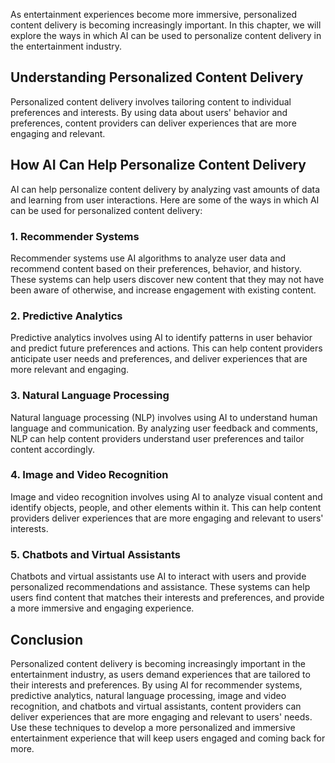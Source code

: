 

As entertainment experiences become more immersive, personalized content delivery is becoming increasingly important. In this chapter, we will explore the ways in which AI can be used to personalize content delivery in the entertainment industry.

Understanding Personalized Content Delivery
-------------------------------------------

Personalized content delivery involves tailoring content to individual preferences and interests. By using data about users' behavior and preferences, content providers can deliver experiences that are more engaging and relevant.

How AI Can Help Personalize Content Delivery
--------------------------------------------

AI can help personalize content delivery by analyzing vast amounts of data and learning from user interactions. Here are some of the ways in which AI can be used for personalized content delivery:

### 1. Recommender Systems

Recommender systems use AI algorithms to analyze user data and recommend content based on their preferences, behavior, and history. These systems can help users discover new content that they may not have been aware of otherwise, and increase engagement with existing content.

### 2. Predictive Analytics

Predictive analytics involves using AI to identify patterns in user behavior and predict future preferences and actions. This can help content providers anticipate user needs and preferences, and deliver experiences that are more relevant and engaging.

### 3. Natural Language Processing

Natural language processing (NLP) involves using AI to understand human language and communication. By analyzing user feedback and comments, NLP can help content providers understand user preferences and tailor content accordingly.

### 4. Image and Video Recognition

Image and video recognition involves using AI to analyze visual content and identify objects, people, and other elements within it. This can help content providers deliver experiences that are more engaging and relevant to users' interests.

### 5. Chatbots and Virtual Assistants

Chatbots and virtual assistants use AI to interact with users and provide personalized recommendations and assistance. These systems can help users find content that matches their interests and preferences, and provide a more immersive and engaging experience.

Conclusion
----------

Personalized content delivery is becoming increasingly important in the entertainment industry, as users demand experiences that are tailored to their interests and preferences. By using AI for recommender systems, predictive analytics, natural language processing, image and video recognition, and chatbots and virtual assistants, content providers can deliver experiences that are more engaging and relevant to users' needs. Use these techniques to develop a more personalized and immersive entertainment experience that will keep users engaged and coming back for more.
